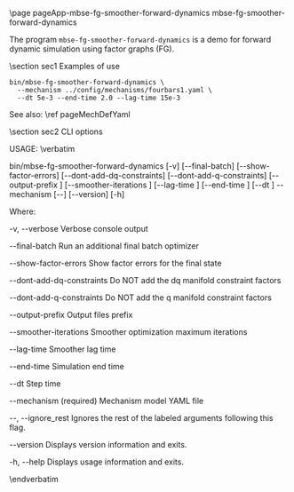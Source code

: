 \page pageApp-mbse-fg-smoother-forward-dynamics mbse-fg-smoother-forward-dynamics

The program `mbse-fg-smoother-forward-dynamics` is a demo for forward
dynamic simulation using factor graphs (FG).

\section sec1 Examples of use

	bin/mbse-fg-smoother-forward-dynamics \
	  --mechanism ../config/mechanisms/fourbars1.yaml \
	  --dt 5e-3 --end-time 2.0 --lag-time 15e-3

See also: \ref pageMechDefYaml

\section sec2 CLI options

USAGE:
\verbatim

   bin/mbse-fg-smoother-forward-dynamics  [-v] [--final-batch]
                                        [--show-factor-errors]
                                        [--dont-add-dq-constraints]
                                        [--dont-add-q-constraints]
                                        [--output-prefix <prefix>]
                                        [--smoother-iterations <xxx>]
                                        [--lag-time <xxx>] [--end-time
                                        <xxx>] [--dt <xxx>] --mechanism
                                        <YAML model definition> [--]
                                        [--version] [-h]


Where:

   -v,  --verbose
     Verbose console output

   --final-batch
     Run an additional final batch optimizer

   --show-factor-errors
     Show factor errors for the final state

   --dont-add-dq-constraints
     Do NOT add the dq manifold constraint factors

   --dont-add-q-constraints
     Do NOT add the q manifold constraint factors

   --output-prefix <prefix>
     Output files prefix

   --smoother-iterations <xxx>
     Smoother optimization maximum iterations

   --lag-time <xxx>
     Smoother lag time

   --end-time <xxx>
     Simulation end time

   --dt <xxx>
     Step time

   --mechanism <YAML model definition>
     (required)  Mechanism model YAML file

   --,  --ignore_rest
     Ignores the rest of the labeled arguments following this flag.

   --version
     Displays version information and exits.

   -h,  --help
     Displays usage information and exits.

\endverbatim

